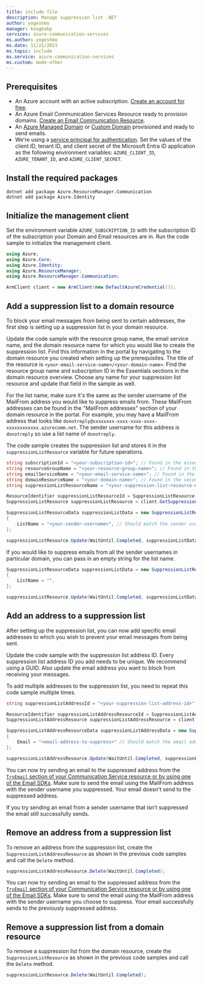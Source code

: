 ```yaml
---
title: include file
description: Manage suppression list .NET
author: yogeshmo
manager: koagbakp
services: azure-communication-services
ms.author: yogeshmo
ms.date: 11/21/2023
ms.topic: include
ms.service: azure-communication-services
ms.custom: mode-other
---
```


## Prerequisites

- An Azure account with an active subscription. [Create an account for free](https://azure.microsoft.com/pricing/purchase-options/azure-account?cid=msft_learn).
- An Azure Email Communication Services Resource ready to provision domains. [Create an Email Communication Resource](../create-email-communication-resource.md).
- An [Azure Managed Domain](../add-azure-managed-domains.md) or [Custom Domain](../add-custom-verified-domains.md) provisioned and ready to send emails.
- We're using a [service principal for authentication](../../../../active-directory/develop/howto-create-service-principal-portal.md). Set the values of the client ID, tenant ID, and client secret of the Microsoft Entra ID application as the following environment variables: `AZURE_CLIENT_ID`, `AZURE_TENANT_ID`, and `AZURE_CLIENT_SECRET`.

## Install the required packages

```console
dotnet add package Azure.ResourceManager.Communication
dotnet add package Azure.Identity
```

## Initialize the management client

Set the environment variable `AZURE_SUBSCRIPTION_ID` with the subscription ID of the subscription your Domain and Email resources are in. Run the code sample to initialize the management client.

```csharp
using Azure;
using Azure.Core;
using Azure.Identity;
using Azure.ResourceManager;
using Azure.ResourceManager.Communication;

ArmClient client = new ArmClient(new DefaultAzureCredential());
```

## Add a suppression list to a domain resource

To block your email messages from being sent to certain addresses, the first step is setting up a suppression list in your domain resource.

Update the code sample with the resource group name, the email service name, and the domain resource name for which you would like to create the suppression list. Find this information in the portal by navigating to the domain resource you created when setting up the prerequisites. The title of the resource is `<your-email-service-name>/<your-domain-name>`. Find the resource group name and subscription ID in the Essentials sections in the domain resource overview. Choose any name for your suppression list resource and update that field in the sample as well. 

For the list name, make sure it's the same as the sender username of the MailFrom address you would like to suppress emails from. These MailFrom addresses can be found in the "MailFrom addresses" section of your domain resource in the portal. For example, you may have a MailFrom address that looks like `donotreply@xxxxxxxx-xxxx-xxxx-xxxx-xxxxxxxxxxxx.azurecomm.net`. The sender username for this address is `donotreply` so use a list name of `donotreply`.

The code sample creates the suppression list and stores it in the `suppressionListResource` variable for future operations.

```csharp
string subscriptionId = "<your-subscription-id>"; // Found in the essentials section of the domain resource portal overview
string resourceGroupName = "<your-resource-group-name>"; // Found in the essentials section of the domain resource portal overview
string emailServiceName = "<your-email-service-name>"; // Found in the first part of the portal domain resource title
string domainResourceName = "<your-domain-name>"; // Found in the second part of the portal domain resource title
string suppressionListResourceName = "<your-suppression-list-resource-name>";

ResourceIdentifier suppressionListResourceId = SuppressionListResource.CreateResourceIdentifier(subscriptionId, resourceGroupName, emailServiceName, domainResourceName, suppressionListResourceName);
SuppressionListResource suppressionListResource = client.GetSuppressionListResource(suppressionListResourceId);

SuppressionListResourceData suppressionListData = new SuppressionListResourceData()
{
    ListName = "<your-sender-username>", // Should match the sender username of the MailFrom address you would like to suppress emails from
};

suppressionListResource.Update(WaitUntil.Completed, suppressionListData);
```

If you would like to suppress emails from all the sender usernames in particular domain, you can pass in an empty string for the list name.

```csharp
SuppressionListResourceData suppressionListData = new SuppressionListResourceData()
{
    ListName = "",
};

suppressionListResource.Update(WaitUntil.Completed, suppressionListData);
```

## Add an address to a suppression list

After setting up the suppression list, you can now add specific email addresses to which you wish to prevent your email messages from being sent.

Update the code sample with the suppression list address ID. Every suppression list address ID you add needs to be unique. We recommend using a GUID. Also update the email address you want to block from receiving your messages.

To add multiple addresses to the suppression list, you need to repeat this code sample multiple times.

```csharp
string suppressionListAddressId = "<your-suppression-list-address-id>";

ResourceIdentifier suppressionListAddressResourceId = SuppressionListAddressResource.CreateResourceIdentifier(subscriptionId, resourceGroupName, emailServiceName, domainResourceName, suppressionListResourceName, suppressionListAddressId);
SuppressionListAddressResource suppressionListAddressResource = client.GetSuppressionListAddressResource(suppressionListAddressResourceId);

SuppressionListAddressResourceData suppressionListAddressData = new SuppressionListAddressResourceData()
{
    Email = "<email-address-to-suppress>" // Should match the email address you would like to block from receiving your messages
};

suppressionListAddressResource.Update(WaitUntil.Completed, suppressionListAddressData);
```

You can now try sending an email to the suppressed address from the [`TryEmail` section of your Communication Service resource or by using one of the Email SDKs](../send-email.md). Make sure to send the email using the MailFrom address with the sender username you suppressed. Your email doesn't send to the suppressed address.

If you try sending an email from a sender username that isn't suppressed the email still successfully sends.

## Remove an address from a suppression list

To remove an address from the suppression list, create the `SuppressionListAddressResource` as shown in the previous code samples and call the `Delete` method.

```csharp
suppressionListAddressResource.Delete(WaitUntil.Completed);
```

You can now try sending an email to the suppressed address from the [`TryEmail` section of your Communication Service resource or by using one of the Email SDKs](../send-email.md). Make sure to send the email using the MailFrom address with the sender username you choose to suppress. Your email successfully sends to the previously suppressed address.

## Remove a suppression list from a domain resource

To remove a suppression list from the domain resource, create the `SuppressionListResource` as shown in the previous code samples and call the `Delete` method.

```csharp
suppressionListResource.Delete(WaitUntil.Completed);
```
